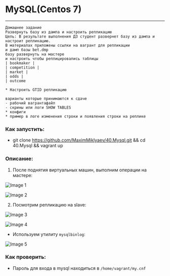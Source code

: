 # MySQL(Centos 7)
----------------------------------------------------------------------- 

```
Домашнее задание
Развернуть базу из дампа и настроить репликацию
Цель: В результате выполнения ДЗ студент развернет базу из дампа и настроит репликацию.
В материалах приложены ссылки на вагрант для репликации
и дамп базы bet.dmp
базу развернуть на мастере
и настроить чтобы реплицировались таблицы
| bookmaker |
| competition |
| market |
| odds |
| outcome

* Настроить GTID репликацию

варианты которые принимаются к сдаче
- рабочий вагрантафайл
- скрины или логи SHOW TABLES
* конфиги
* пример в логе изменения строки и появления строки на реплике  
```

### Как запустить:
- git clone https://github.com/MaximMiklyaev/40.Mysql.git && cd 40.Mysql && vagrant up

### Описание:

1. После поднятия виртуальных машин, выполним операции на мастере:

![Image 1](https://raw.githubusercontent.com/VladislavVdovkin/DZ/tree/master/Lesson_MySQL/screenshots/master.png)

![Image 2](https://raw.githubusercontent.com/VladislavVdovkin/DZ/tree/master/Lesson_MySQL/screenshots/master2.png)

2. Посмотрим репликацию на slave:

![Image 3](https://raw.githubusercontent.com/VladislavVdovkin/DZ/tree/master/Lesson_MySQL/screenshots/slave.png)

![Image 4](https://raw.githubusercontent.com/VladislavVdovkin/DZ/tree/master/Lesson_MySQL/screenshots/slave2.png)

- Используем утилиту ```mysqlbinlog```:

![Image 5](https://raw.githubusercontent.com/VladislavVdovkin/DZ/tree/master/Lesson_MySQL/screenshots/binlog.png)

### Как проверить:

- Пароль для входа в mysql находиться в ```/home/vagrant/my.cnf```